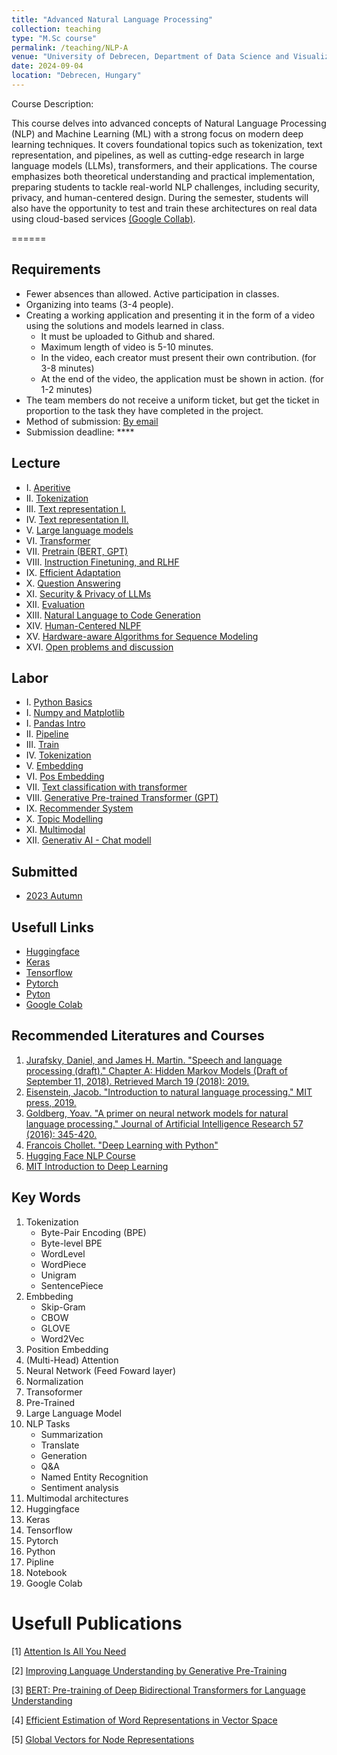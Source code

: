 ```yaml
---
title: "Advanced Natural Language Processing"
collection: teaching
type: "M.Sc course"
permalink: /teaching/NLP-A
venue: "University of Debrecen, Department of Data Science and Visualization"
date: 2024-09-04
location: "Debrecen, Hungary"
---
```


Course Description:

This course delves into advanced concepts of Natural Language Processing (NLP) and Machine Learning (ML) with a strong focus on modern deep learning techniques. It covers foundational topics such as tokenization, text representation, and pipelines, as well as cutting-edge research in large language models (LLMs), transformers, and their applications. The course emphasizes both theoretical understanding and practical implementation, preparing students to tackle real-world NLP challenges, including security, privacy, and human-centered design. During the semester, students will also have the opportunity to test and train these architectures on real data using cloud-based services [(Google Collab)](https://colab.google/).

======

## Requirements

- Fewer absences than allowed. Active participation in classes.
- Organizing into teams (3-4 people).
- Creating a working application and presenting it in the form of a video using the solutions and models learned in class.
     - It must be uploaded to Github and shared.
     - Maximum length of video is 5-10 minutes.
     - In the video, each creator must present their own contribution. (for 3-8 minutes)
     - At the end of the video, the application must be shown in action. (for 1-2 minutes)
- The team members do not receive a uniform ticket, but get the ticket in proportion to the task they have completed in the project.
- Method of submission: [By email](mailto:lakatos.robert@inf.unideb.hu)
- Submission deadline: ****

## Lecture

- I.    [Aperitive](https://robertlakatos.github.io/me/materials/NLP-A/lectures/L01_anlp.pdf)
- II.   [Tokenization](../materials/NLP-A/lectures/lesson_2)
- III.  [Text representation I.](../materials/NLP-A/lectures/lesson_3)
- IV.   [Text representation II.](../materials/NLP-A/lectures/lesson_4)
- V.    [Large language models](https://robertlakatos.github.io/me/materials/NLP-A/lectures/L05_anlp.pdf)
- VI.   [Transformer](https://robertlakatos.github.io/me/materials/NLP-A/lectures/L06_anlp.pdf)
- VII.  [Pretrain (BERT, GPT)](https://robertlakatos.github.io/me/materials/NLP-A/lectures/L07_anlp.pdf)
- VIII. [Instruction Finetuning, and RLHF](https://robertlakatos.github.io/me/materials/NLP-A/lectures/L09_anlp.pdf)
- IX.   [Efficient Adaptation](https://robertlakatos.github.io/me/materials/NLP-A/lectures/L09_anlp.pdf)
- X.    [Question Answering](https://robertlakatos.github.io/me/materials/NLP-A/lectures/L10_anlp.pdf)
- XI.   [Security & Privacy of LLMs](https://robertlakatos.github.io/me/materials/NLP-A/lectures/L11_anlp.pdf)
- XII.  [Evaluation](https://robertlakatos.github.io/me/materials/NLP-A/lectures/L12_anlp.pdf)
- XIII. [Natural Language to Code Generation](https://robertlakatos.github.io/me/materials/NLP-A/lectures/L13_anlp.pdf)
- XIV.  [Human-Centered NLPF](https://robertlakatos.github.io/me/materials/NLP-A/lectures/L14_anlp.pdf)
- XV.   [Hardware-aware Algorithms for Sequence Modeling](https://robertlakatos.github.io/me/materials/NLP-A/lectures/L15_anlp.pdf)
- XVI.  [Open problems and discussion](https://robertlakatos.github.io/me/materials/NLP-A/lectures/L16_anlp.pdf)

## Labor

- I.    [Python Basics](../materials/NLP-A/labor/python)
- I.    [Numpy and Matplotlib](../materials/NLP-A/labor/numpy-and-matplotlib)
- I.    [Pandas Intro](../materials/NLP-A/labor/pandas)
- II.   [Pipeline](../materials/NLP-A/labor/pipeline)
- III.  [Train](../materials/NLP-A/labor/train)
- IV.   [Tokenization](../materials/NLP-A/labor/tokenization)
- V.    [Embedding](../materials/NLP-A/labor/embedding)
- VI.   [Pos Embedding](../materials/NLP-A/labor/pos-embedding)
- VII.  [Text classification with transformer](../materials/NLP-A/labor/text-classification-with-transformer)
- VIII. [Generative Pre-trained Transformer (GPT)](../materials/NLP-A/labor/gpt)
- IX.   [Recommender System](../materials/NLP-A/labor/recommender-system)
- X.    [Topic Modelling](../materials/NLP-A/labor/topic-modelling)
- XI.   [Multimodal](../materials/NLP-A/labor/multimodal)
- XII.  [Generativ AI - Chat modell](../materials/NLP-A/labor/gaichat)

## Submitted

- [2023 Autumn](../materials/NLP-A/submitted/2023-2)

## Usefull Links

- [Huggingface](https://huggingface.co/)
- [Keras](https://keras.io/)
- [Tensorflow](https://www.tensorflow.org/)
- [Pytorch](https://pytorch.org/)
- [Pyton](https://www.python.org/)
- [Google Colab](https://colab.google/)

## Recommended Literatures and Courses

1. [Jurafsky, Daniel, and James H. Martin. "Speech and language processing (draft)." Chapter A: Hidden Markov Models (Draft of September 11, 2018). Retrieved March 19 (2018): 2019.](https://ms.b-ok.xyz/book/3560643/4a6ab2)
2. [Eisenstein, Jacob. "Introduction to natural language processing." MIT press, 2019.](https://mitpress.mit.edu/9780262042840/introduction-to-natural-language-processing/)
3. [Goldberg, Yoav. "A primer on neural network models for natural language processing." Journal of Artificial Intelligence Research 57 (2016): 345-420.](https://arxiv.org/pdf/1510.00726.pdf)
4. [Francois Chollet. "Deep Learning with Python"](https://www.amazon.com/Deep-Learning-Python-Francois-Chollet/dp/1617294438)
5. [Hugging Face NLP Course](https://huggingface.co/learn/nlp-course/chapter0/1?fw=pt)
6. [MIT Introduction to Deep Learning](http://introtodeeplearning.com/)

## Key Words

1. Tokenization 
    - Byte-Pair Encoding (BPE)
    - Byte-level BPE
    - WordLevel
    - WordPiece
    - Unigram
    - SentencePiece
2. Embbeding
    - Skip-Gram
    - CBOW
    - GLOVE
    - Word2Vec
3. Position Embedding
4. (Multi-Head) Attention
5. Neural Network (Feed Foward layer)
6. Normalization
7. Transoformer
8. Pre-Trained
9. Large Language Model
10. NLP Tasks
    - Summarization
    - Translate
    - Generation
    - Q&A
    - Named Entity Recognition
    - Sentiment analysis
11. Multimodal architectures
12. Huggingface
13. Keras
14. Tensorflow
15. Pytorch
16. Python
17. Pipline
18. Notebook
19. Google Colab

# Usefull Publications

[1] [Attention Is All You Need](https://arxiv.org/pdf/1706.03762.pdf)

[2] [Improving Language Understanding by Generative Pre-Training](https://cdn.openai.com/research-covers/language-unsupervised/language_understanding_paper.pdf)

[3] [BERT: Pre-training of Deep Bidirectional Transformers for Language Understanding](https://arxiv.org/pdf/1810.04805.pdf)

[4] [Efficient Estimation of Word Representations in Vector Space](https://arxiv.org/abs/1301.3781)

[5] [Global Vectors for Node Representations](https://arxiv.org/pdf/1902.11004.pdf)